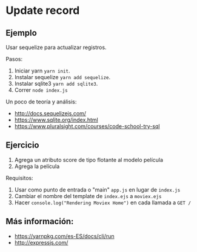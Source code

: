 # Update record

## Ejemplo

Usar sequelize para actualizar registros.

Pasos:

1. Iniciar yarn `yarn init`.
2. Instalar sequelize `yarn add sequelize`.
3. Instalar sqlite3 `yarn add sqlite3`.
4. Correr `node index.js`

Un poco de teoría y análisis:

* http://docs.sequelizejs.com/
* https://www.sqlite.org/index.html
* https://www.pluralsight.com/courses/code-school-try-sql

## Ejercicio

1. Agrega un atributo score de tipo flotante al modelo película
2. Agrega la película 

Requisitos:

1. Usar como punto de entrada o "main" `app.js` en lugar de `index.js`
2. Cambiar el nombre del template de `index.ejs` a `moviex.ejs`
3. Hacer `console.log("Rendering Moviex Home")` en cada llamada a `GET /`

## Más información:

* https://yarnpkg.com/es-ES/docs/cli/run
* http://expressjs.com/
